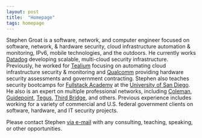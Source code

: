 ```yaml
---
layout: post
title:  "Homepage"
tags: homepage
---
```


Stephen Groat is a software, network, and computer engineer focused on software, network, & hardware security, cloud infrastructure automation & monitoring, IPv6, mobile technologies, and the outdoors. He currently works [Datadog](https://www.datadoghq.com) developing scalable, multi-cloud security infrastructure. Previously, he worked for [Tealium](https://tealium.com) focusing on automating cloud infrastructure security & monitoring and [Qualcomm](https://www.qualcomm.com) providing hardware security assessments and government contracting. Stephen also teaches security bootcamps for [Fullstack Academy](https://www.fullstackacademy.com) at the [University of San Diego](https://www.sandiego.edu). He also is an expert on multiple professional networks, including [Coleman](https://www.colemanrg.com/), [Guidepoint](https://www.guidepoint.com/), [Tegus](https://www.tegus.co/), [Third Bridge](https://thirdbridge.com/), and others. Previous experience includes working for a variety of commercial and U.S. federal government clients on software, hardware, and IT security projects.

Please contact Stephen [via e-mail](mailto:stephen@groat.us) with any consulting, teaching, speaking, or other opportunities.
